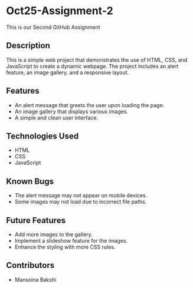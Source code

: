 # Oct25-Assignment-2

This is our Second GitHub Assignment

## Description
This is a simple web project that demonstrates the use of HTML, CSS, and JavaScript to create a dynamic webpage. The project includes an alert feature, an image gallery, and a responsive layout.

## Features
- An alert message that greets the user upon loading the page.
- An image gallery that displays various images.
- A simple and clean user interface.

## Technologies Used
- HTML
- CSS
- JavaScript

## Known Bugs
- The alert message may not appear on mobile devices.
- Some images may not load due to incorrect file paths.

## Future Features
- Add more images to the gallery.
- Implement a slideshow feature for the images.
- Enhance the styling with more CSS rules.

## Contributors
- Mansoina Bakshi
